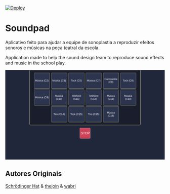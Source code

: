 [![Deploy](https://www.herokucdn.com/deploy/button.svg)](https://heroku.com/deploy?template=https://github.com/0LostConnection/soundpad)

# Soundpad
Aplicativo feito para ajudar a equipe de sonoplastia a reproduzir efeitos sonoros e músicas na peça teatral da escola.

Application made to help the sound design team to reproduce sound effects and music in the school play.

![Image](https://raw.githubusercontent.com/0LostConnection/soundpad/master/public/assets/images/image.png)

## Autores Originais
[Schrödinger Hat](https://github.com/Schrodinger-Hat) & [thejoin](https://github.com/thejoin95) & [wabri](https://github.com/wabri)
